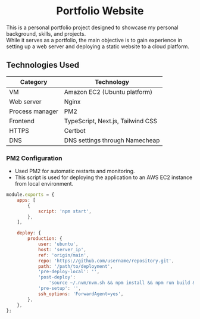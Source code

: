 <h1 align="center">
  Portfolio Website
  <br>
</h1>

This is a personal portfolio project designed to showcase my personal background, skills, and projects.  
While it serves as a portfolio, the main objective is to gain experience in setting up a web server and deploying a static website to a cloud platform.

## Technologies Used

| **Category**    | **Technology**                    |
| --------------- | --------------------------------- |
| VM              | Amazon EC2 (Ubuntu platform)      |
| Web server      | Nginx                             |
| Process manager | PM2                               |
| Frontend        | TypeScript, Next.js, Tailwind CSS |
| HTTPS           | Certbot                           |
| DNS             | DNS settings through Namecheap    |

### PM2 Configuration

-   Used PM2 for automatic restarts and monitoring.
-   This script is used for deploying the application to an AWS EC2 instance from local environment.

```javascript
module.exports = {
    apps: [
        {
            script: 'npm start',
        },
    ],

    deploy: {
        production: {
            user: 'ubuntu',
            host: 'server_ip',
            ref: 'origin/main',
            repo: 'https://github.com/username/repository.git',
            path: '/path/to/deployment',
            'pre-deploy-local': '',
            'post-deploy':
                'source ~/.nvm/nvm.sh && npm install && npm run build && pm2 reload ecosystem.config.js --env production',
            'pre-setup': '',
            ssh_options: 'ForwardAgent=yes',
        },
    },
};
```
